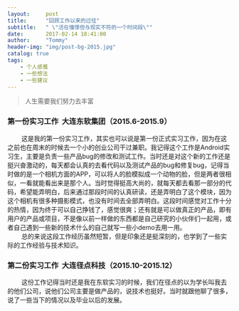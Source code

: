 ```yaml
---
layout:     post
title:      "回顾工作以来的过往"
subtitle:   " \"活在憧憬但与现实不符的一个时间段\""
date:       2017-02-14 18:41:00
author:     "Tommy"
header-img: "img/post-bg-2015.jpg"
catalog: true
tags:
    - 个人感慨
    - 一些想法
    - 一些建议
---
```


> 人生需要我们努力去丰富

### 第一份实习工作  大连东软集团（2015.6-2015.9）

&nbsp;&nbsp;&nbsp;&nbsp;&nbsp;&nbsp;&nbsp;&nbsp;这是我的第一份实习工作，其实也可以说是第一份正式实习工作，因为在这之前也在周末的时候去一个小的创业公司干过兼职。我记得这个工作是Android实习生，主要是负责一些产品bug的修改和测试工作。当时还是对这个新的工作还是挺兴奋激动的，每天都会认真的去看代码以及测试产品的bug和修复bug，记得当时做的是一个相机方面的APP，可以将人的脸模拟成一个动物的脸，但是两者很相似，一看就能看出来是那个人。当时觉得挺高大尚的，就每天都去看那一部分的代码，希望能弄明白，后来通过那段时间的认真研读，还是弄明白了这个模块，因为这个相机有很多种摄影模式，也没有时间去全部弄明白。这段时间感觉对工作十分的热情，因为终于可以自己挣钱了，感觉很爽；还有就是可以做真正的产品，即有用户的产品或项目，不是像以前一样做的东西都是自己研究的小伙伴们一起用，或者自己遇到一些新的技术什么的自己就写一些小demo去用一用。<br/>
&nbsp;&nbsp;&nbsp;&nbsp;&nbsp;&nbsp;&nbsp;&nbsp;总的来说这段工作经历虽然短暂，但是印象还是挺深刻的，也学到了一些实际的工作经验与技术知识。

### 第二份实习工作  大连径点科技（2015.10-2015.12）
&nbsp;&nbsp;&nbsp;&nbsp;&nbsp;&nbsp;&nbsp;&nbsp;这份工作记得当时还是我在东软实习的时候，我们在径点的以为学长叫我去的他们公司，说他们公司主要是做产品的，说技术也挺好。当时就跟他聊了很多，说了一些当下的情况以及毕业以后的发展。

